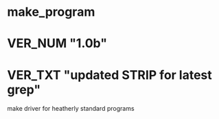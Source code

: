 # make_program
#   VER_NUM     "1.0b"
#   VER_TXT     "updated STRIP for latest grep"

make driver for heatherly standard programs

